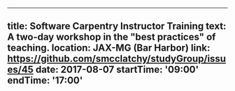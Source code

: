  ---
title: Software Carpentry Instructor Training
text: A two-day workshop in the "best practices" of teaching.
location: JAX-MG (Bar Harbor)
link: https://github.com/smcclatchy/studyGroup/issues/45
date: 2017-08-07
startTime: '09:00'
endTime: '17:00'
---
